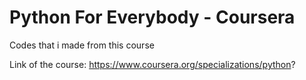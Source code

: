 # Python For Everybody - Coursera
Codes that i made from this course

Link of the course: https://www.coursera.org/specializations/python?
